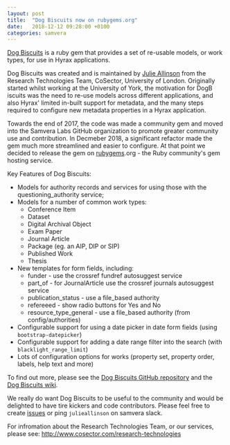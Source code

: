 ```yaml
---
layout: post
title:  "Dog Biscuits now on rubygems.org"
date:   2018-12-12 09:28:00 +0100
categories: samvera
---
```

[Dog Biscuits](https://github.com/samvera-labs/dog_biscuits) is a ruby gem that provides a set of re-usable models, or work types, for use in Hyrax applications.

Dog Biscuits was created and is maintained by [Julie Allinson](https://github.com/geekscruff) from the Research Technologies Team, CoSector, University of London. Originally started whilst working at the University of York, the motivation for DogB iscuits was the need to re-use models across different applications, and also Hyrax' limited in-built support for metadata, and the many steps required to configure new metadata properties in a Hyrax application.

Towards the end of 2017, the code was made a community gem and moved into the Samvera Labs GitHub organization to promote greater community use and contribution. In Decmeber 2018, a significant refactor made the gem much more streamlined and easier to configure. At that point we decided to release the gem on [rubygems](https://rubygems.org/gems/dog_biscuits).org - the Ruby community's gem hosting service.

Key Features of Dog Biscuits:

- Models for authority records and services for using those with the questioning_authority service;
- Models for a number of common work types:
  - Conference Item
  - Dataset
  - Digital Archival Object
  - Exam Paper
  - Journal Article
  - Package (eg. an AIP, DIP or SIP)
  - Published Work
  - Thesis
- New templates for form fields, including:
  - funder - use the crossref fundref autosuggest service
  - part_of - for JournalArticle use the crossref journals autosuggest service
  - publication_status - use a file_based authority
  - refereeed - show radio buttons for Yes and No
  - resource_type_general - use a file_based authority (from config/authorities)
- Configurable support for using a date picker in date form fields (using `bootstrap-datepicker`)
- Configurable support for adding a date range filter into the search (with `blacklight_range_limit`)
- Lots of configuration options for works (property set, property order, labels, help text and more)

To find out more, please see the [Dog Biscuits GitHub repository](https://github.com/samvera-labs/dog_biscuits) and the [Dog Biscuits wiki](https://github.com/samvera-labs/dog_biscuits/wiki). 

We really do want Dog Biscuits to be useful to the community and would be delighted to have tire kickers and code contributors. Please feel free to create [issues](https://github.com/samvera-labs/dog_biscuits/issues) or ping `julieallinson` on samvera slack. 

For infromation about the Research Technologies Team, or our services, please see: http://www.cosector.com/research-technologies
